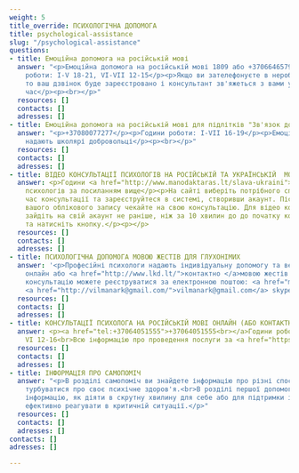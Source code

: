 ```yaml
---
weight: 5
title_override: ПСИХОЛОГІЧНА ДОПОМОГА
title: psychological-assistance
slug: "/psychological-assistance"
questions:
- title: Емоційна допомога на російській мові
  answer: "<p>Емоційна допомога на російській мові 1809 або +37066465792</p><p>Години
    роботи: І-V 18-21, VI-VII 12-15</p><p>Якщо ви зателефонуєте в неробочі години,
    то ваш дзвінок буде зареєстровано і консультант зв'яжеться з вами у найближчий
    час</p><p><br></p>"
  resources: []
  contacts: []
  adresses: []
- title: Емоційна допомога на російській мові для підлітків "Зв'язок довіри"
  answer: "<p>+37080077277</p><p>Години роботи: I-VII 16-19</p><p>Емоційну підтримку
    надають школярі добровольці</p><p><br></p>"
  resources: []
  contacts: []
  adresses: []
- title: ВІДЕО КОНСУЛЬТАЦІЇ ПСИХОЛОГІВ НА РОСІЙСЬКІЙ ТА УКРАЇНСЬКІЙ  МОВІ
  answer: <p>Години <a href="http://www.manodaktaras.lt/slava-ukraini">консультацій</a>
    психологів за посиланням вище</p><p>На сайті виберіть потрібного спеціаліста,
    час консультації та зареєструйтеся в системі, створивши акаунт. Після підтвердження
    вашого облікового запису чекайте на свою консультацію. Для відео консультації
    зайдіть на свій акаунт не раніше, ніж за 10 хвилин до до початку консультації
    та натисніть кнопку.</p><p></p>
  resources: []
  contacts: []
  adresses: []
- title: ПСИХОЛОГІЧНА ДОПОМОГА МОВОЮ ЖЕСТІВ ДЛЯ ГЛУХОНІМИХ
  answer: '<p>Професійні психологи надають індивідуальну допомогу та ведуть групи
    онлайн або <a href="http://www.lkd.lt/">контактно </a>мовою жестів (Skype, Messager).<br>На
    консультацію можете реєструватися за електронною поштою: <a href="mailto:luk.donata@gmail.com">luk.donata@gmail.com</a>
    <a href="http://vilmanark@gmail.com/">vilmanark@gmail.com</a> skype: LKD.psihologas</p>'
  resources: []
  contacts: []
  adresses: []
- title: КОНСУЛЬТАЦІЇ ПСИХОЛОГА НА РОСІЙСЬКІЙ МОВІ ОНЛАЙН (АБО КОНТАКТНО)
  answer: <p><a href="tel:+37064051555">+37064051555<br></a>Години роботи I-V 16-20,
    VI 12-16<br>Всю інформацію про проведення послуги за <a href="https://krizesiveikimas.lt/paslaugos/konsultacii-psihologa/">посиланням.</a></p>
  resources: []
  contacts: []
  adresses: []
- title: ІНФОРМАЦІЯ ПРО САМОПОМІЧ
  answer: "<p>В розділі самопоміч ви знайдете інформацію про різні способи, як самому
    турбуватися про своє психічне здоров'я.<br>В розділі першої допомоги знайдете
    інформацію, як діяти в скрутну хвилину для себе або для підтримки інших та як
    ефективно реагувати в критичній ситуації.</p>"
  resources: []
  contacts: []
  adresses: []
contacts: []
adresses: []

---
```

